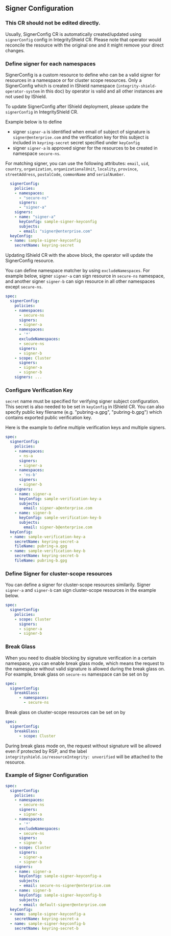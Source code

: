 ## Signer Configuration

### This CR should not be edited directly.
Usually, SignerConfig CR is automatically created/updated using `signerConfig` config in IntegrityShield CR.
Please note that operator would reconcile the resource with the original one and it might remove your direct changes.

### Define signer for each namespaces

SignerConfig is a custom resource to define who can be a valid signer for resources in a namespace or for cluster scope resources.
Only a SignerConfig which is created in IShield namespace (`integrity-shield-operator-system` in this doc) by operator is valid and all other instances are not used by IShield.

To update SignerConfig after IShield deployment, please update the `signerConfig` in IntegrityShield CR.

Example below is to define
- signer `signer-a` is identified when email of subject of signature is `signer@enterprise.com` and the verification key for this subject is included in `keyring-secret` secret specified under `keyConfig`
- signer `signer-a` is approved signer for the resources to be created in namespace `secure-ns`.

For matching signer, you can use the following attributes: `email`, `uid`, `country`, `organization`, `organizationalUnit`, `locality`, `province`, `streetAddress`, `postalCode`, `commonName` and `serialNumber`.


```yaml
  signerConfig:
    policies:
    - namespaces:
      - "secure-ns"
      signers:
      - "signer-a"
    signers:
    - name: "signer-a"
      keyConfig: sample-signer-keyconfig
      subjects:
      - email: "signer@enterprise.com"
  keyConfig:
  - name: sample-signer-keyconfig
    secretName: keyring-secret

```

Updating IShield CR with the above block, the operator will update the SignerConfig resource.

You can define namespace matcher by using `excludeNamespaces`.
For example below, signer `signer-a` can sign resource in `secure-ns` namespace, and another signer `signer-b` can sign resource in all other namespaces except `secure-ns`.

```yaml
spec:
  signerConfig:
    policies:
    - namespaces:
      - secure-ns
      signers:
      - signer-a
    - namespaces:
      - '*'
      excludeNamespaces:
      - secure-ns
      signers:
      - signer-b
    - scope: Cluster
      signers:
      - signer-a
      - signer-b
    signers: ...
```

### Configure Verification Key
`secret` name must be specified for verifying signer subject configuration. This secret is also needed to be set in `keyConfig` in IShield CR. You can also specify public key filename (e.g. "pubring-a.gpg", "pubring-b.gpg") which contains exported public verification key. 

Here is the example to define multiple verification keys and multiple signers.

```yaml
spec:
  signerConfig:
    policies:
    - namespaces:
      - ns-a
      signers:
      - signer-a
    - namespaces:
      - 'ns-b'
      signers:
      - signer-b
    signers:
    - name: signer-a
      keyConfig: sample-verification-key-a
      subjects:
        email: signer-a@enterprise.com
    - name: signer-b
      keyConfig: sample-verification-key-b
      subjects:
        email: signer-b@enterprise.com
  keyConfig:
  - name: sample-verification-key-a
    secretName: keyring-secret-a
    fileName: pubring-a.gpg
  - name: sample-verification-key-b
    secretName: keyring-secret-b
    fileName: pubring-b.gpg
```


### Define Signer for cluster-scope resources
You can define a signer for cluster-scope resources similarily. Signer `signer-a` and `signer-b` can sign cluster-scope resources in the example below.

```yaml
spec:
  signerConfig:
    policies:
    - scope: Cluster
      signers:
      - signer-a
      - signer-b
```

### Break Glass
When you need to disable blocking by signature verification in a certain namespace, you can enable break glass mode, which means the request to the namespace without valid signature is allowed during the break glass on. For example, break glass on `secure-ns` namespace can be set on by

```yaml
spec:
  signerConfig:
    breakGlass:
      - namespaces:
        - secure-ns
```
Break glass on cluster-scope resources can be set on by
```yaml
spec:
  signerConfig:
    breakGlass:
      - scope: Cluster
```

During break glass mode on, the request without signature will be allowed even if protected by RSP, and the label `integrityshield.io/resourceIntegrity: unverified` will be attached to the resource.


### Example of Signer Configuration

```yaml
spec:
  signerConfig:
    policies:
    - namespaces:
      - secure-ns
      signers:
      - signer-a
    - namespaces:
      - '*'
      excludeNamespaces:
      - secure-ns
      signers:
      - signer-b
    - scope: Cluster
      signers:
      - signer-a
      - signer-b
    signers:
    - name: signer-a
      keyConfig: sample-signer-keyconfig-a
      subjects:
      - email: secure-ns-signer@enterprise.com
    - name: signer-b
      keyConfig: sample-signer-keyconfig-b
      subjects:
      - email: default-signer@enterprise.com
  keyConfig:
  - name: sample-signer-keyconfig-a
    secretName: keyring-secret-a
  - name: sample-signer-keyconfig-b
    secretName: keyring-secret-b  
```

